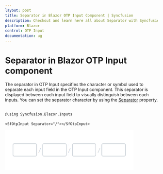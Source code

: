```yaml
---
layout: post
title: Separator in Blazor OTP Input Component | Syncfusion
description: Checkout and learn here all about Separator with Syncfusion Blazor OTP Input component in Blazor Server App and Blazor WebAssembly App.
platform: Blazor
control: OTP Input
documentation: ug
---
```


# Separator in Blazor OTP Input component

The separator in OTP Input specifies the character or symbol used to separate each input field in the OTP Input component. This separator is displayed between each input field to visually distinguish between each inputs. You can set the separator character by using the [Separator](https://help.syncfusion.com/cr/blazor/Syncfusion.Blazor.Inputs.SfOtpInput.html#Syncfusion_Blazor_Inputs_SfOtpInput_Separator) property.

```cshtml

@using Syncfusion.Blazor.Inputs

<SfOtpInput Separator="/"></SfOtpInput>

```

![Blazor OTP Input Component with Separator](images/blazor-otp-separator.png)
